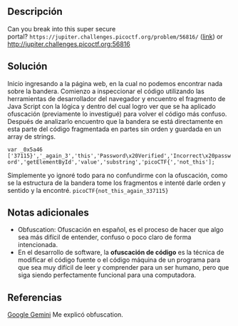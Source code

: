 
## Descripción

Can you break into this super secure portal? `https://jupiter.challenges.picoctf.org/problem/56816/` ([link](https://jupiter.challenges.picoctf.org/problem/56816/)) or http://jupiter.challenges.picoctf.org:56816

## Solución

Inicio ingresando a la página web, en la cual no podemos encontrar nada sobre la bandera.
Comienzo a inspeccionar el código utilizando las herramientas de desarrollador del navegador y encuentro el fragmento de Java Script con la lógica y dentro del cual logro ver que se ha aplicado ofuscación (previamente lo investigué) para volver el código más confuso.
Después de analizarlo encuentro que la bandera se está directamente en esta parte del código fragmentada en partes sin orden y guardada en un array de strings.

`var _0x5a46 ['37115}','_again_3','this','Password\x20Verified','Incorrect\x20password','getElementById','value','substring','picoCTF{','not_this'];`

Simplemente yo ignoré todo para no confundirme con la ofuscación, como se la estructura de la bandera tome los fragmentos e intenté darle orden y sentido y la encontré.
`picoCTF{not_this_again_337115}`

## Notas adicionales

- Obfuscation: Ofuscación en español, es el proceso de hacer que algo sea más difícil de entender, confuso o poco claro de forma intencionada.
- En el desarrollo de software, la **ofuscación de código** es la técnica de modificar el código fuente o el código máquina de un programa para que sea muy difícil de leer y comprender para un ser humano, pero que siga siendo perfectamente funcional para una computadora.

## Referencias

[Google Gemini](https://gemini.google.com/app?hl=es)
Me explicó obfuscation.